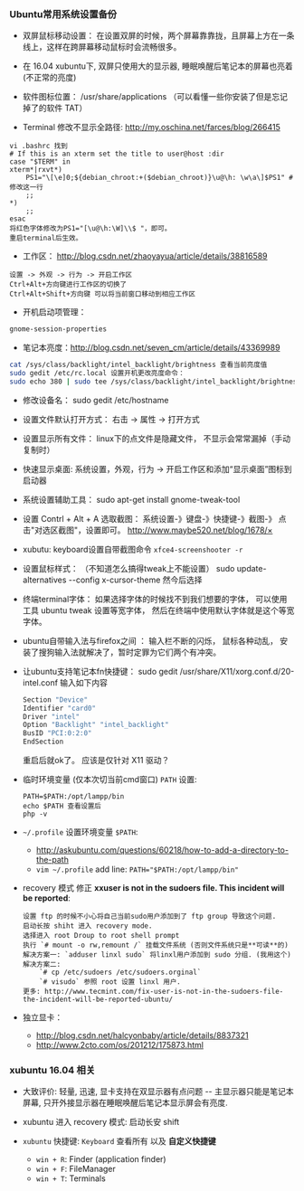 ### Ubuntu常用系统设置备份


* 双屏鼠标移动设置： 在设置双屏的时候，两个屏幕靠靠拢，且屏幕上方在一条线上，这样在跨屏幕移动鼠标时会流畅很多。

* 在 16.04 xubuntu下, 双屏只使用大的显示器, 睡眠唤醒后笔记本的屏幕也亮着(不正常的亮度)

* 软件图标位置： /usr/share/applications （可以看懂一些你安装了但是忘记掉了的软件 TAT） 

* Terminal 修改不显示全路径: http://my.oschina.net/farces/blog/266415
```
vi .bashrc 找到
# If this is an xterm set the title to user@host :dir
case "$TERM" in
xterm*|rxvt*)
    PS1="\[\e]0;${debian_chroot:+($debian_chroot)}\u@\h: \w\a\]$PS1" # 修改这一行
    ;;
*)
    ;;
esac
将红色字体修改为PS1="[\u@\h:\W]\\$ "，即可。
重启terminal后生效。
```

* 工作区： http://blog.csdn.net/zhaoyayua/article/details/38816589
```
设置 -> 外观 -> 行为 -> 开启工作区
Ctrl+Alt+方向键进行工作区的切换了
Ctrl+Alt+Shift+方向键 可以将当前窗口移动到相应工作区
```

* 开机启动项管理：
```bash
gnome-session-properties
```

* 笔记本亮度：http://blog.csdn.net/seven_cm/article/details/43369989
```bash
cat /sys/class/backlight/intel_backlight/brightness 查看当前亮度值
sudo gedit /etc/rc.local 设置开机更改亮度命令：
sudo echo 380 | sudo tee /sys/class/backlight/intel_backlight/brightness
```

* 修改设备名： sudo gedit /etc/hostname

* 设置文件默认打开方式： 右击 -> 属性 -> 打开方式
* 设置显示所有文件： linux下的点文件是隐藏文件， 不显示会常常漏掉（手动复制时） 

* 快速显示桌面:  系统设置，外观，行为 -> 开启工作区和添加“显示桌面”图标到启动器

* 系统设置辅助工具： sudo apt-get install gnome-tweak-tool

* 设置 Contrl + Alt + A 选取截图： 系统设置-》键盘-》快捷键-》截图-》 点击"对选区截图"，设置即可。 http://www.maybe520.net/blog/1678/×

* xubutu: keyboard设置自带截图命令  `xfce4-screenshooter -r`

* 设置鼠标样式： （不知道怎么搞得tweak上不能设置） sudo update-alternatives --config x-cursor-theme 然今后选择

* 终端terminal字体： 如果选择字体的时候找不到我们想要的字体， 可以使用工具 ubuntu tweak 设置等宽字体， 然后在终端中使用默认字体就是这个等宽字体。

* ubuntu自带输入法与firefox之间 ： 输入栏不断的闪烁， 鼠标各种动乱， 安装了搜狗输入法就解决了，暂时定罪为它们两个有冲突。

* 让ubuntu支持笔记本fn快捷键： sudo gedit /usr/share/X11/xorg.conf.d/20-intel.conf 输入如下内容
    ```bash
    Section "Device"
    Identifier "card0"
    Driver "intel"
    Option "Backlight" "intel_backlight"
    BusID "PCI:0:2:0"
    EndSection
    ```
	重启后就ok了。 应该是仅针对 X11 驱动？

* 临时环境变量 (仅本次切当前cmd窗口) `PATH` 设置:
    ```
    PATH=$PATH:/opt/lampp/bin
    echo $PATH 查看设置后
    php -v
    ```

* `~/.profile` 设置环境变量 `$PATH`: 
    * http://askubuntu.com/questions/60218/how-to-add-a-directory-to-the-path
    * `vim ~/.profile` add line: `PATH="$PATH:/opt/lampp/bin"`

* recovery 模式 修正 **xxuser is not in the sudoers file. This incident will be reported**:
    ```
    设置 ftp 的时候不小心将自己当前sudo用户添加到了 ftp group 导致这个问题.
    启动长按 shiht 进入 recovery mode.
    选择进入 root Droup to root shell prompt
    执行 `# mount -o rw,remount /` 挂载文件系统 (否则文件系统只是**可读**的)
    解决方案一: `adduser linxl sudo` 将linxl用户添加到 sudo 分组. (我用这个)
    解决方案二: 
        `# cp /etc/sudoers /etc/sudoers.orginal`
        `# visudo` 参照 root 设置 linxl 用户.
    更多: http://www.tecmint.com/fix-user-is-not-in-the-sudoers-file-the-incident-will-be-reported-ubuntu/
    ```

* 独立显卡：
    * http://blog.csdn.net/halcyonbaby/article/details/8837321
    * http://www.2cto.com/os/201212/175873.html


### xubuntu 16.04 相关
* 大致评价: 轻量, 迅速, 显卡支持在双显示器有点问题 -- 主显示器只能是笔记本屏幕, 只开外接显示器在睡眠唤醒后笔记本显示屏会有亮度.

* xubuntu 进入 recovery 模式: 启动长安 shift

* `xubuntu` 快捷键: `Keyboard` 查看所有 以及 **自定义快捷键**
    * `win + R`: Finder (application finder)
    * `win + F`: FileManager
    * `win + T`: Terminals